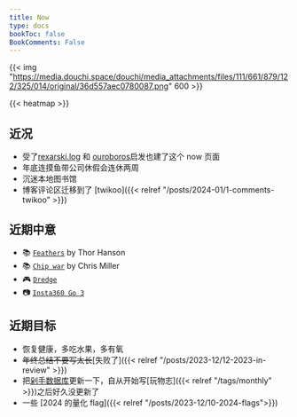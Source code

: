 ```yaml
---
title: Now
type: docs
bookToc: false
BookComments: False
---
```


{{< img "https://media.douchi.space/douchi/media_attachments/files/111/661/879/122/325/014/original/36d557aec0780087.png" 600 >}}

{{< heatmap >}}

## 近况
- 受了[rexarski.log](https://rexarski.com/now/?utm_source=blog.douchi.space) 和 [ouroboros](https://blog.pursuitus.com/now?utm_source=blog.douchi.space)启发也建了这个 now 页面
- 年底连摸鱼带公司休假会连休两周
- 沉迷本地图书馆
- 博客评论区迁移到了 [twikoo]({{< relref "/posts/2024-01/1-comments-twikoo" >}})

## 近期中意
- 📚 [`Feathers`](https://amzn.to/48tQ0X3) by Thor Hanson
- 📚 [`Chip war`](https://amzn.to/48qMsEA) by Chris Miller
- 🎮 [`Dredge`](https://neodb.social/game/20slbMvBANRjuFHdSjNjDW)
- 📷 [`Insta360 Go 3`](https://amzn.to/3vkYL76)

## 近期目标
- 恢复健康，多吃水果，多有氧
- ~~年终总结不要写太长~~[失败了]({{< relref "/posts/2023-12/12-2023-in-review" >}})
- 把[剁手数据库](https://mtfront.notion.site/mtfront-shopping-reviews-e568ee6ebaa44b5da146cbe4ac4663eb)更新一下，自从开始写[玩物志]({{< relref "/tags/monthly" >}})之后好久没更新了
- 一些 [2024 的量化 flag]({{< relref "/posts/2023-12/10-2024-flags">}})